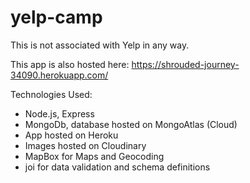 # yelp-camp
This is not associated with Yelp in any way.

This app is also hosted here: https://shrouded-journey-34090.herokuapp.com/

Technologies Used:
- Node.js, Express 
- MongoDb, database hosted on MongoAtlas (Cloud)
- App hosted on Heroku
- Images hosted on Cloudinary
- MapBox for Maps and Geocoding
- joi for data validation and schema definitions
